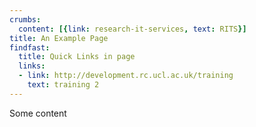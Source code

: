 ```yaml
---
crumbs: 
  content: [{link: research-it-services, text: RITS}]
title: An Example Page
findfast:
  title: Quick Links in page
  links:
  - link: http://development.rc.ucl.ac.uk/training
    text: training 2
---
```


Some content

